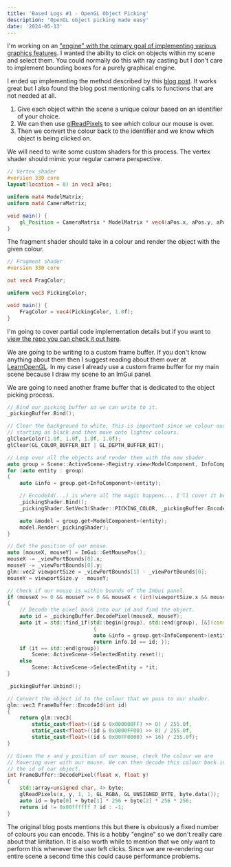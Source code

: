 ```yaml
---
title: 'Based Logs #1 - OpenGL Object Picking'
description: 'OpenGL object picking made easy'
date: '2024-05-13'
---
```


I'm working on an ["engine" with the primary goal of implementing various graphics features](https://github.com/matekdev/lean-engine). I wanted the ability to click on objects within my scene and select them. You could normally do this with ray casting but I don't care to implement bounding boxes for a purely graphical engine.

I ended up implementing the method described by this [blog post](https://www.opengl-tutorial.org/miscellaneous/clicking-on-objects/picking-with-an-opengl-hack/). It works great but I also found the blog post mentioning calls to functions that are not needed at all.

<Heading title="How it works" />

1. Give each object within the scene a unique colour based on an identifier of your choice.
2. We can then use [glReadPixels](https://registry.khronos.org/OpenGL-Refpages/gl4/html/glReadPixels.xhtml) to see which colour our mouse is over.
3. Then we convert the colour back to the identifier and we know which object is being clicked on.

<Heading title="Implementation" />

<Heading title="Shaders" h="h3" />

We will need to write some custom shaders for this process. The vertex shader should mimic your regular camera perspective.

```glsl
// Vertex shader
#version 330 core
layout(location = 0) in vec3 aPos;

uniform mat4 ModelMatrix;
uniform mat4 CameraMatrix;

void main() {
    gl_Position = CameraMatrix * ModelMatrix * vec4(aPos.x, aPos.y, aPos.z, 1.0);
}
```

The fragment shader should take in a colour and render the object with the given colour.

```glsl
// Fragment shader
#version 330 core

out vec4 FragColor;

uniform vec3 PickingColor;

void main() {
    FragColor = vec4(PickingColor, 1.0f);
}
```

<Heading title="Code" h="h3" />

I'm going to cover partial code implementation details but if you want to [view the repo you can check it out here](https://github.com/matekdev/lean-engine/tree/b145919ebc4a1e5e08883b53e6cedeaf7a73867f).

We are going to be writing to a custom frame buffer. If you don't know anything about them then I suggest reading about them over at [LearnOpenGL](https://learnopengl.com/Advanced-OpenGL/Framebuffers). In my case I already use a custom frame buffer for my main scene because I draw my scene to an ImGui panel.

We are going to need another frame buffer that is dedicated to the object picking process.

```cpp
// Bind our picking buffer so we can write to it.
_pickingBuffer.Bind();

// Clear the background to white, this is important since we colour our objects
// starting as black and then move onto lighter colours.
glClearColor(1.0f, 1.0f, 1.0f, 1.0f);
glClear(GL_COLOR_BUFFER_BIT | GL_DEPTH_BUFFER_BIT);

// Loop over all the objects and render them with the new shader.
auto group = Scene::ActiveScene->Registry.view<ModelComponent, InfoComponent>();
for (auto entity : group)
{
    auto &info = group.get<InfoComponent>(entity);

    // EncodeId(...) is where all the magic happens... I'll cover it below.
    _pickingShader.Bind();
    _pickingShader.SetVec3(Shader::PICKING_COLOR, _pickingBuffer.EncodeId(info.Id));

    auto &model = group.get<ModelComponent>(entity);
    model.Render(_pickingShader);
}

// Get the position of our mouse.
auto [mouseX, mouseY] = ImGui::GetMousePos();
mouseX -= _viewPortBounds[0].x;
mouseY -= _viewPortBounds[0].y;
glm::vec2 viewportSize = _viewPortBounds[1] - _viewPortBounds[0];
mouseY = viewportSize.y - mouseY;

// Check if our mouse is within bounds of the ImGui panel.
if (mouseX >= 0 && mouseY >= 0 && mouseX < (int)viewportSize.x && mouseY < (int)viewportSize.y)
{
    // Decode the pixel back into our id and find the object.
    auto id = _pickingBuffer.DecodePixel(mouseX, mouseY);
    auto it = std::find_if(std::begin(group), std::end(group), [&](const auto &entity)
                            {
                            auto &info = group.get<InfoComponent>(entity);
                            return info.Id == id; });
    if (it == std::end(group))
        Scene::ActiveScene->SelectedEntity.reset();
    else
        Scene::ActiveScene->SelectedEntity = *it;
}

_pickingBuffer.Unbind();
```

```cpp
// Convert the object id to the colour that we pass to our shader.
glm::vec3 FrameBuffer::EncodeId(int id)
{
    return glm::vec3(
        static_cast<float>((id & 0x000000FF) >> 0) / 255.0f,
        static_cast<float>((id & 0x0000FF00) >> 8) / 255.0f,
        static_cast<float>((id & 0x00FF0000) >> 16) / 255.0f);
}

// Given the x and y position of our mouse, check the colour we are
// hovering over with our mouse. We can then decode this colour back into
// the id of our object.
int FrameBuffer::DecodePixel(float x, float y)
{
    std::array<unsigned char, 4> byte;
    glReadPixels(x, y, 1, 1, GL_RGBA, GL_UNSIGNED_BYTE, byte.data());
    auto id = byte[0] + byte[1] * 256 + byte[2] * 256 * 256;
    return id != 0x00ffffff ? id : -1;
}
```

The original blog posts mentions this but there is obviously a fixed number of colours you can encode. This is a hobby "engine" so we don't really care about that limitation. It is also worth while to mention that we only want to perform this whenever the user left clicks. Since we are re-rendering our entire scene a second time this could cause performance problems.

<YoutubeMusic src="IltA2_lG57o" />
